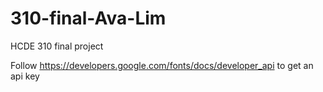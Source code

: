 # 310-final-Ava-Lim
HCDE 310 final project

Follow https://developers.google.com/fonts/docs/developer_api to get an api key
